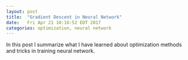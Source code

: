 ```yaml
---
layout: post
title:  "Gradient Descent in Neural Network"
date:   Fri Apr 21 10:16:52 EDT 2017
categories: optimization, neural network
---
```

In this post I summarize what I have learned about optimization methods and tricks 
in training neural network.